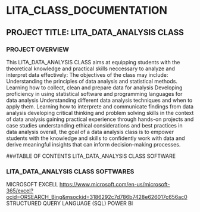 # LITA_CLASS_DOCUMENTATION
## PROJECT TITLE: LITA_DATA_ANALYSIS CLASS
### PROJECT OVERVIEW
This LITA_DATA_ANALYSIS CLASS aims at equipping students with the theoretical knowledge and practical skills neccessary to analyze and interpret data effectively:
The objectives of the class may include:
Understanding the principles of data analysis and statistical methods.
Learning how to collect, clean and prepare data for analysis
Developing proficiency in using statistical software and programming languages for data analysis
Understanding different data analysis techniques and when to apply them.
Learning how to interprete and communicate findings from data analysis
developing critical thinking and problem solving skills in the context of data analysis
gaining practical experience through hands-on projects and case studies
understanding ethical considerations and best practices in data analysis
overall, the goal of a data analysis class is to empower students with the knowledge and skills to confidently work with data and derive meaningful insights that can inform decision-making processes.

###TABLE OF CONTENTS
LITA_DATA_ANALYSIS CLASS SOFTWARE

### LITA_DATA_ANALYSIS CLASS SOFTWARES
MICROSOFT EXCELL https://www.microsoft.com/en-us/microsoft-365/excel?ocid=ORSEARCH_Bing&msockid=3186292c7d786b7428e626017c656ac0
STRUCTURED QUERY LANGUAGE (SQL)
POWER BI
